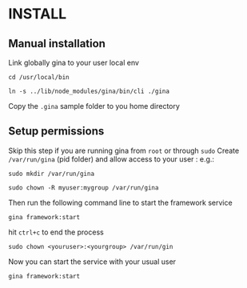# INSTALL

## Manual installation
Link globally gina to your user local env
```tty
cd /usr/local/bin
```
```tty
ln -s ../lib/node_modules/gina/bin/cli ./gina
```

Copy the `.gina` sample folder to you home directory

## Setup permissions
Skip this step if you are running gina from `root` or through `sudo`
Create `/var/run/gina` (pid folder) and allow access to your user :
e.g.: 
```tty
sudo mkdir /var/run/gina
```
```tty
sudo chown -R myuser:mygroup /var/run/gina
```

Then run the following command line to start the framework service

```tty
gina framework:start
```

hit `ctrl+c` to end the process
```tty
sudo chown <youruser>:<yourgroup> /var/run/gin
```

Now you can start the service with your usual user
```tty
gina framework:start
```